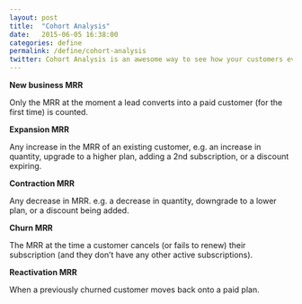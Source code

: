 ```yaml
---
layout: post
title:  "Cohort Analysis"
date:   2015-06-05 16:38:00
categories: define
permalink: /define/cohort-analysis
twitter: Cohort Analysis is an awesome way to see how your customers evolve over their lifecycle.
---
```


**New business MRR**

Only the MRR at the moment a lead converts into a paid customer (for the first time) is counted.

**Expansion MRR**

Any increase in the MRR of an existing customer, e.g. an increase in quantity, upgrade to a higher plan, adding a 2nd subscription, or a discount expiring.

**Contraction MRR**

Any decrease in MRR. e.g. a decrease in quantity, downgrade to a lower plan, or a discount being added.

**Churn MRR**

The MRR at the time a customer cancels (or fails to renew) their subscription (and they don’t have any other active subscriptions).

**Reactivation MRR**

When a previously churned customer moves back onto a paid plan.
